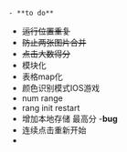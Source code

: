  	- **to do**
- ~~运行位置重复~~
- ~~防止两张图片合并~~
- ~~点击大数得分~~
- 模块化
- 表格map化
- 颜色识别模式IOS游戏
- num range
- rang init restart
- 增加本地存储 最高分
-**bug**   
- 连续点击重新开始
-